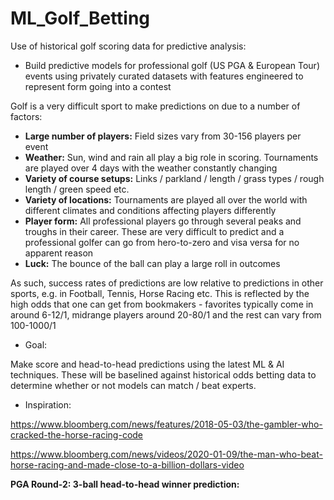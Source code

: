 # ML_Golf_Betting
Use of historical golf scoring data for predictive analysis: 
- Build predictive models for professional golf (US PGA & European Tour) events using privately curated datasets with features engineered to represent form going into a contest

Golf is a very difficult sport to make predictions on due to a number of factors:
- **Large number of players:** Field sizes vary from 30-156 players per event
- **Weather:** Sun, wind and rain all play a big role in scoring.  Tournaments are played over 4 days with the weather constantly changing 
- **Variety of course setups:** Links / parkland / length / grass types / rough length / green speed etc.
- **Variety of locations:** Tournaments are played all over the world with different climates and conditions affecting players differently
- **Player form:** All professional players go through several peaks and troughs in their career.  These are very difficult to predict and a professional golfer can go from hero-to-zero and visa versa for no apparent reason
- **Luck:** The bounce of the ball can play a large roll in outcomes

As such, success rates of predictions are low relative to predictions in other sports, e.g. in Football, Tennis, Horse Racing etc.  This is reflected by the high odds that one can get from bookmakers - favorites typically come in around 6-12/1, midrange players around 20-80/1 and the rest can vary from 100-1000/1

- Goal:

Make score and head-to-head predictions using the latest ML & AI techniques.  These will be baselined against historical odds betting data to determine whether or not models can match / beat experts.

- Inspiration:

https://www.bloomberg.com/news/features/2018-05-03/the-gambler-who-cracked-the-horse-racing-code

https://www.bloomberg.com/news/videos/2020-01-09/the-man-who-beat-horse-racing-and-made-close-to-a-billion-dollars-video


**PGA Round-2: 3-ball head-to-head winner prediction:**
